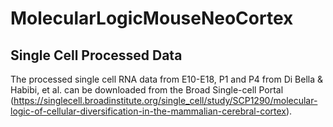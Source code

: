 # MolecularLogicMouseNeoCortex


## Single Cell Processed Data
The processed single cell RNA data from E10-E18, P1 and P4 from Di Bella & Habibi, et al. can be downloaded from the Broad Single-cell Portal (https://singlecell.broadinstitute.org/single_cell/study/SCP1290/molecular-logic-of-cellular-diversification-in-the-mammalian-cerebral-cortex).
